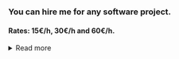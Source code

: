 ### You can hire me for any software project.
#### Rates: 15€/h, 30€/h and 60€/h.

<details>
<summary>Read more</summary>

### I am offering...
- software development of any kind.
- code reviews.
- bug fixes and/or enhancements on existing projects.


### My strong suits are...
- Java (cross-platform server/app/web development)
- C/C++ (native application development)
- SQL (database design, development, and management)
- JavaScript, HTML, CSS (static/dynamic website development)
- Electron, TypeScript, Vue, React (cross-platform desktop app development)

### About me
My name is Arman Kandel, I started coding in 2019, thus got 4 years of coding experience (currently getting my bachelor's in computer science)
and can speak English, German, Portuguese, Türkish, and French.

You can view what I am working on right now in my [TODO-List](https://github.com/Osiris-Team/Osiris-Team/issues/4)
and checkout larger projects on the [Roadmap](https://github.com/users/Osiris-Team/projects/1/views/1).

### Rates
- [Basic rate: 15€ per hour](https://github.com/Osiris-Team/Osiris-Team/blob/main/dev_contract.md#basic-rate-15-per-hour)
- [Pro rate: 30€ per hour](https://github.com/Osiris-Team/Osiris-Team/blob/main/dev_contract.md#pro-rate-30-per-hour)
- [Expert rate: 60€ per hour](https://github.com/Osiris-Team/Osiris-Team/blob/main/dev_contract.md#pro-rate-60-per-hour)

[Full Contract for development on software projects](https://github.com/Osiris-Team/Osiris-Team/blob/main/dev_contract.md)

### Contact
- E-Mail: osiris_support@proton.me
- Live-Chat (Discord): ak_osiris

### Why hire me?
![Anurag's GitHub stats](https://github-readme-stats.vercel.app/api?username=Osiris-Team\&rank_icon=percentile)

1. **Cost Efficiency**
1. **Flexibility**
1. **Specialized Skills**
1. **Reduced Overhead Costs**

<details>
<summary>Show/Hide full list</summary>

1. **Cost Efficiency:** Freelancers are often more cost-effective because you don't have to provide them with benefits like health insurance, paid time off, or retirement contributions. You also don't have to pay payroll taxes for freelancers.

2. **Flexibility:** You can hire me for specific tasks and change that list whenever you want. This flexibility can be especially beneficial for businesses with fluctuating workloads.

3. **Specialized Skills:** Freelancers often bring specialized skills and expertise to the table. You can find experts in various fields without committing to long-term employment. Freelancers can work from anywhere in the world, giving you access to a broader talent pool and potentially lowering labor costs.

4. **Reduced Overhead Costs:** You don't need to provide freelancers with office space, equipment, or supplies, which can reduce your overhead costs.

**Common Negative Biases Against Freelancers:**

1. **Limited Control:** Freelancers work independently, so you have less control over their work hours, methods, and processes. This can be a disadvantage for projects that require close supervision.
    - There are minimum guaranteed work hours per week depending on your rate and you can specify the methods and processes if you want.

1. **Lack of Loyalty:** Freelancers may not be as invested in your company's success as regular employees. They might prioritize other clients or projects over yours.
    - I have a fixed hourly rate that I am satisfied with and that I think is fair. Clients with the same rate have equal priority.

1. **Communication Challenges:** Managing remote freelancers can be challenging, especially if they are in different time zones or speak different languages. Effective communication is crucial.
    - I speak multiple languages and there are multiple ways of communication depending on the selected rate.
</details>

### Workflow
- The initial consulting is free. Please try to be as specific and clear as possible. I will answer all your questions and explain why something can/can't be done. 1 free online meeting of 15 minutes is possible.
- You will get updates regarding the progress, after every 8 hours of work.
- The code will be uploaded to GitHub under a private repository where only you and I have access. This allows us to track all code changes.
- I will work on something until it is finished, or your budget limit is hit, thus tell me your preferred and max budgets. 

</details>

